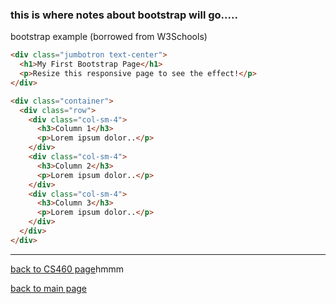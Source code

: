 ### this is where notes about bootstrap will go.....

bootstrap example (borrowed from W3Schools)
```html
<div class="jumbotron text-center">
  <h1>My First Bootstrap Page</h1>
  <p>Resize this responsive page to see the effect!</p> 
</div>

<div class="container">
  <div class="row">
    <div class="col-sm-4">
      <h3>Column 1</h3>
      <p>Lorem ipsum dolor..</p>
    </div>
    <div class="col-sm-4">
      <h3>Column 2</h3>
      <p>Lorem ipsum dolor..</p>
    </div>
    <div class="col-sm-4">
      <h3>Column 3</h3> 
      <p>Lorem ipsum dolor..</p>
    </div>
  </div>
</div>
```

---
[back to CS460 page](https://Stormy9.github.io/CS460/index.md#bootstrap/ "CS460 main page")hmmm   

[back to main page](https://Stormy9.github.io/ "main page")   


